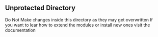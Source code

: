 ## Unprotected Directory
Do Not Make changes inside this directory as they may get overwritten
If you want to lear how to extend the modules or install new ones visit the documentation
